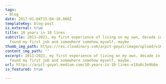 ```yaml
---
tags:
- Blog
date: 2017-01-04T15:04:10.000Z
templateKey: blog-post
is_external: true
title: 10 years in 10 lines
subtitle: 2011–2021, my first experience of living on my own, decade in which I graduated,
  found my first job and somewhere somehow myself, maybe.
thumb_img_path: https://res.cloudinary.com/arpit-goyal/image/upload/v1650731987/1_sizaZa1cqGsV_MxskFLq7A_u2wglu.jpg
content_img_path: ''
excerpt: 2011–2021, my first experience of living on my own, decade in which I graduated,
  found my first job and somewhere somehow myself, maybe.
url: https://arpit-goyal.medium.com/10-years-in-10-lines-e18a8c3e9b0a
is_featured: true

---
```

